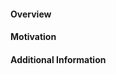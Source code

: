 #### Overview
<!-- Briefly describe the feature/change you are proposing -->

#### Motivation
<!-- explain why would this feature/change be helpful -->

#### Additional Information
<!-- optionally include additional information, like references to existing issues or ideas on how the feature/change could be implemented -->